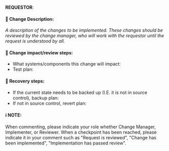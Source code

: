 **REQUESTOR**:

#### :page_facing_up: Change Description:
_A description of the changes to be implemented. These changes should be reviewed by the change manager, who will work with the requestor until the request is understood by all._

#### :mag_right: Change impact/review steps:
- What systems/components this change will impact:
- Test plan:

#### :floppy_disk: Recovery steps:
- If the current state needs to be backed up (I.E. it is not in source control), backup plan:
- If not in source control, revert plan:

#### :information_source: NOTE:
When commenting, please indicate your role whether Change Manager, Implementer, or Reviewer. When a checkpoint has been reached, please indicate it in your comment such as "Request is reviewed", "Change has been implemented", "Implementation has passed review".
